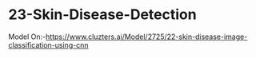 # 23-Skin-Disease-Detection

Model On:-https://www.cluzters.ai/Model/2725/22-skin-disease-image-classification-using-cnn
